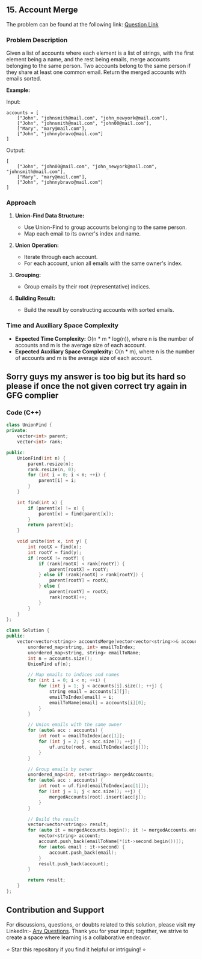 ## 15. Account Merge

The problem can be found at the following link: [Question Link](https://www.geeksforgeeks.org/problems/account-merge/1)

### Problem Description

Given a list of accounts where each element is a list of strings, with the first element being a name, and the rest being emails, merge accounts belonging to the same person. Two accounts belong to the same person if they share at least one common email. Return the merged accounts with emails sorted.

**Example:**

Input:
```
accounts = [
    ["John", "johnsmith@mail.com", "john_newyork@mail.com"],
    ["John", "johnsmith@mail.com", "john00@mail.com"],
    ["Mary", "mary@mail.com"],
    ["John", "johnnybravo@mail.com"]
]
```
Output:
```
[
    ["John", "john00@mail.com", "john_newyork@mail.com", "johnsmith@mail.com"],
    ["Mary", "mary@mail.com"],
    ["John", "johnnybravo@mail.com"]
]
```

### Approach

1. **Union-Find Data Structure:**
   - Use Union-Find to group accounts belonging to the same person.
   - Map each email to its owner's index and name.

2. **Union Operation:**
   - Iterate through each account.
   - For each account, union all emails with the same owner's index.

3. **Grouping:**
   - Group emails by their root (representative) indices.

4. **Building Result:**
   - Build the result by constructing accounts with sorted emails.

### Time and Auxiliary Space Complexity

- **Expected Time Complexity:** O(n * m * log(n)), where n is the number of accounts and m is the average size of each account.
- **Expected Auxiliary Space Complexity:** O(n * m), where n is the number of accounts and m is the average size of each account.


## Sorry guys my answer is too big but its hard so please if once the not given correct try again in GFG complier 

### Code (C++)

```cpp
class UnionFind {
private:
    vector<int> parent;
    vector<int> rank;

public:
    UnionFind(int n) {
        parent.resize(n);
        rank.resize(n, 0);
        for (int i = 0; i < n; ++i) {
            parent[i] = i;
        }
    }

    int find(int x) {
        if (parent[x] != x) {
            parent[x] = find(parent[x]);
        }
        return parent[x];
    }

    void unite(int x, int y) {
        int rootX = find(x);
        int rootY = find(y);
        if (rootX != rootY) {
            if (rank[rootX] < rank[rootY]) {
                parent[rootX] = rootY;
            } else if (rank[rootX] > rank[rootY]) {
                parent[rootY] = rootX;
            } else {
                parent[rootY] = rootX;
                rank[rootX]++;
            }
        }
    }
};

class Solution {
public:
    vector<vector<string>> accountsMerge(vector<vector<string>>& accounts) {
        unordered_map<string, int> emailToIndex;
        unordered_map<string, string> emailToName;
        int n = accounts.size();
        UnionFind uf(n);

        // Map emails to indices and names
        for (int i = 0; i < n; ++i) {
            for (int j = 1; j < accounts[i].size(); ++j) {
                string email = accounts[i][j];
                emailToIndex[email] = i;
                emailToName[email] = accounts[i][0];
            }
        }

        // Union emails with the same owner
        for (auto& acc : accounts) {
            int root = emailToIndex[acc[1]];
            for (int j = 2; j < acc.size(); ++j) {
                uf.unite(root, emailToIndex[acc[j]]);
            }
        }

        // Group emails by owner
        unordered_map<int, set<string>> mergedAccounts;
        for (auto& acc : accounts) {
            int root = uf.find(emailToIndex[acc[1]]);
            for (int j = 1; j < acc.size(); ++j) {
                mergedAccounts[root].insert(acc[j]);
            }
        }

        // Build the result
        vector<vector<string>> result;
        for (auto it = mergedAccounts.begin(); it != mergedAccounts.end(); ++it) {
            vector<string> account;
            account.push_back(emailToName[*(it->second.begin())]);
            for (auto& email : it->second) {
                account.push_back(email);
            }
            result.push_back(account);
        }

        return result;
    }
};
```

## Contribution and Support

For discussions, questions, or doubts related to this solution, please visit my LinkedIn:- [Any Questions](https://www.linkedin.com/in/het-patel-8b110525a/).
Thank you for your input; together, we strive to create a space where learning is a collaborative endeavor.

⭐ Star this repository if you find it helpful or intriguing! ⭐

